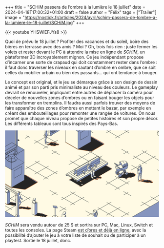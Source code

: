 +++
title = "SCHiM passera de l’ombre à la lumière le 18 juillet"
date = 2024-04-18T17:00:32+01:00
draft = false
author = "Félix"
tags = ["Trailer"]
image = "https://nostick.fr/articles/2024/avril/schim-passera-de-lombre-a-la-lumiere-le-18-juillet/SCHiM.jpg"
+++ 

{{< youtube YHSWlEFJYs8 >}} 

Quoi de prévu le 18 juillet ? Profiter des vacances et du soleil, boire des bières en terrasse avec des amis ? Moi ? Oh, trois fois rien : juste fermer les volets et rester devant le PC à attendre la mise en ligne de *SCHiM*, un plateformer 3D incroyablement mignon. Ce jeu indépendant propose d’incarner une sorte de crapaud qui doit constamment rester dans l’ombre : il faut donc traverser les niveaux en sautant d’ombre en ombre, que ce soit celles du mobilier urbain ou bien des passants… qui ont tendance à bouger. 

Le concept est original, et le jeu se démarque grâce à son design de dessin animé et par son parti pris minimaliste au niveau des couleurs. Le gameplay devrait se renouveler, impliquant entre autres de déplacer la caméra pour déceler de nouvelles zones d’ombres ou en faisant bouger les objets pour les transformer en tremplins. Il faudra aussi parfois trouver des moyens de faire apparaître des zones d’ombres en mettant le bazar, par exemple en créant des embouteillages pour remonter une rangée de voitures. On nous promet que chaque niveau propose de petites histoires et son propre décor. Les différents tableaux sont tous inspirés des Pays-Bas.


![Capture d’écran du jeu SCHiM](SCHiM.jpg "Même si le jeu est naze, on aura toujours gagné un bon générateur de fonds d’écran.")

*SCHiM* sera vendu autour de 25 $ et sortira sur PC, Mac, Linux, Switch et toutes les consoles. La page Steam [est d’ores et déjà en ligne](https://store.steampowered.com/app/1519710/SCHiM/), avec la possibilité d’ajouter le jeu à votre liste de souhait ou de participer à un playtest. Sortie le 18 juillet, donc.